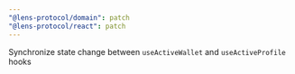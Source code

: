 ```yaml
---
"@lens-protocol/domain": patch
"@lens-protocol/react": patch
---
```


Synchronize state change between `useActiveWallet` and `useActiveProfile` hooks
